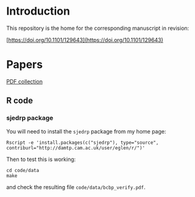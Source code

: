 
# Introduction

This repository is the home for the corresponding manuscript in
revision:

[https://doi.org/10.1101/129643](https://doi.org/10.1101/129643)


# Papers

[PDF collection](https://paperpile.com/shared/ImHHXr)

## R code

### sjedrp package

You will need to install the `sjedrp` package from my home page:

    Rscript -e 'install.packages(c("sjedrp"), type="source", contriburl="http://damtp.cam.ac.uk/user/eglen/r/")'

Then to test this is working:

    cd code/data
	make
	
and check the resulting file `code/data/bcbp_verify.pdf`.

